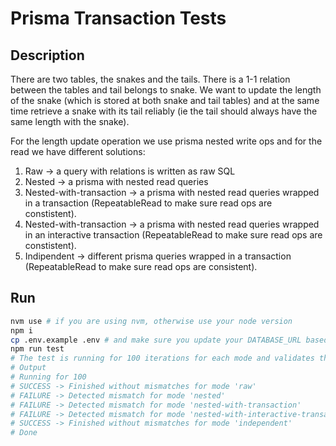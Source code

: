 # Prisma Transaction Tests

## Description

There are two tables, the snakes and the tails. There is a 1-1 relation between the tables and tail belongs to snake. We want to update the length of the snake (which is stored at both snake and tail tables) and at the same time retrieve a snake with its tail reliably (ie the tail should always have the same length with the snake).

For the length update operation we use prisma nested write ops and for the read we have different solutions:

1. Raw -> a query with relations is written as raw SQL
2. Nested -> a prisma with nested read queries
3. Nested-with-transaction -> a prisma with nested read queries wrapped in a transaction (RepeatableRead to make sure read ops are constistent).
4. Nested-with-transaction -> a prisma with nested read queries wrapped in an interactive transaction (RepeatableRead to make sure read ops are constistent).
5. Indipendent -> different prisma queries wrapped in a transaction (RepeatableRead to make sure read ops are consistent).

## Run

```bash
nvm use # if you are using nvm, otherwise use your node version
npm i
cp .env.example .env # and make sure you update your DATABASE_URL based on your local setup
npm run test
# The test is running for 100 iterations for each mode and validates their results.
# Output
# Running for 100
# SUCCESS -> Finished without mismatches for mode 'raw'
# FAILURE -> Detected mismatch for mode 'nested'
# FAILURE -> Detected mismatch for mode 'nested-with-transaction'
# FAILURE -> Detected mismatch for mode 'nested-with-interactive-transaction'
# SUCCESS -> Finished without mismatches for mode 'independent'
# Done
```
